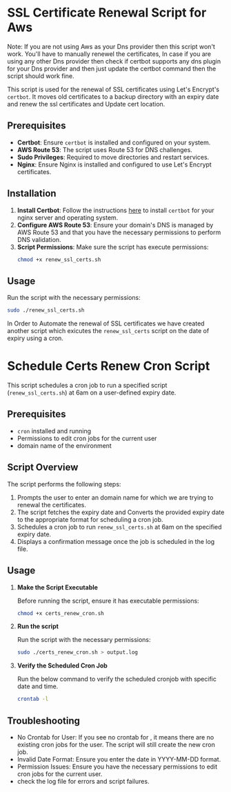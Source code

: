 # SSL Certificate Renewal Script for Aws
Note: If you are not using Aws as your Dns provider then this script won't work. You'll have to manually renewel the certificates, In case if you are using any other Dns provider then check if certbot supports any dns plugin for your Dns provider and then just update the certbot command then the script should work fine.

This script is used for the renewal of SSL certificates using Let's Encrypt's `certbot`. It moves old certificates to a backup directory with an expiry date and renew the ssl certificates and Update cert location.

## Prerequisites

- **Certbot**: Ensure `certbot` is installed and configured on your system.
- **AWS Route 53**: The script uses Route 53 for DNS challenges.
- **Sudo Privileges**: Required to move directories and restart services.
- **Nginx**: Ensure Nginx is installed and configured to use Let's Encrypt certificates.

## Installation

1. **Install Certbot**: Follow the instructions [here](https://certbot.eff.org/instructions) to install `certbot` for your nginx server and operating system.
2. **Configure AWS Route 53**: Ensure your domain's DNS is managed by AWS Route 53 and that you have the necessary permissions to perform DNS validation.
3. **Script Permissions**: Make sure the script has execute permissions:
    ```sh
    chmod +x renew_ssl_certs.sh
    ```

## Usage

Run the script with the necessary permissions:

```sh
sudo ./renew_ssl_certs.sh 
```

In Order to Automate the renewal of SSL certificates we have created another script which exicutes the `renew_ssl_certs` script on the date of expiry using a cron.

# Schedule Certs Renew Cron Script

This script schedules a cron job to run a specified script (`renew_ssl_certs.sh`) at 6am on a user-defined expiry date.

## Prerequisites

- `cron` installed and running
- Permissions to edit cron jobs for the current user
- domain name of the environment

## Script Overview

The script performs the following steps:

1. Prompts the user to enter an domain name for which we are trying to renewal the certificates.
2. The script fetches the expiry date and Converts the provided expiry date to the appropriate format for scheduling a cron job.
3. Schedules a cron job to run `renew_ssl_certs.sh` at 6am on the specified expiry date.
4. Displays a confirmation message once the job is scheduled in the log file.

## Usage

1. **Make the Script Executable**

   Before running the script, ensure it has executable permissions:

   ```bash
   chmod +x certs_renew_cron.sh
   ```

2. **Run the script**
   
   Run the script with the necessary permissions:

   ```sh
   sudo ./certs_renew_cron.sh > output.log
   ```
   
3. **Verify the Scheduled Cron Job**

   Run the below command to verify the scheduled cronjob with specific date and time.
   
   ```sh
   crontab -l
   ```

## Troubleshooting

* No Crontab for User: If you see no crontab for <user>, it means there are no existing cron jobs for the user. The script will still create the new cron job.
* Invalid Date Format: Ensure you enter the date in YYYY-MM-DD format.
* Permission Issues: Ensure you have the necessary permissions to edit cron jobs for the current user.
* check the log file for errors and script failures.